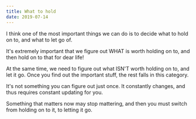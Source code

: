 ```yaml
---
title: What to hold
date: 2019-07-14
---
```


I think one of the most important things we can do is to decide what to hold on to, and what to let go of.

It's extremely important that we figure out WHAT is worth holding on to, and then hold on to that for dear life!

At the same time, we need to figure out what ISN'T worth holding on to, and let it go. Once you find out the important stuff, the rest falls in this category.

It's not something you can figure out just once. It constantly changes, and thus requires constant updating for you.

Something that matters now may stop mattering, and then you must switch from holding on to it, to letting it go.
